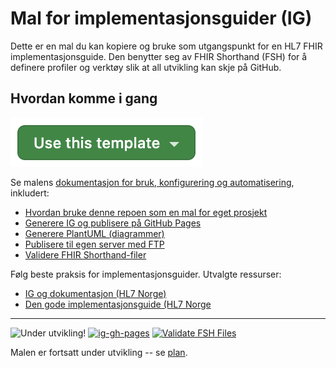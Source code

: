 # Mal for implementasjonsguider (IG)

Dette er en mal du kan kopiere og bruke som utgangspunkt for en HL7 FHIR implementasjonsguide. Den benytter seg av FHIR Shorthand (FSH) for å definere profiler og verktøy slik at all utvikling kan skje på GitHub. 

## Hvordan komme i gang

![Use this template](documentation/use-this-template.png)

Se malens [dokumentasjon for bruk, konfigurering og automatisering](documentation/README.md), inkludert:
- [Hvordan bruke denne repoen som en mal for eget prosjekt](https://github.com/HL7Norway/ig-mal/blob/main/documentation/bruke-repo-som-mal.md)
- [Generere IG og publisere på GitHub Pages](https://github.com/HL7Norway/ig-mal/blob/main/documentation/action-ig-gh-pages.md)
- [Generere PlantUML (diagrammer)](https://github.com/HL7Norway/ig-mal/blob/main/documentation/action-plant-uml.md)
- [Publisere til egen server med FTP](https://github.com/HL7Norway/ig-mal/blob/main/documentation/action-deploy-to-ftp.md)
- [Validere FHIR Shorthand-filer](https://github.com/HL7Norway/ig-mal/blob/main/documentation/action-validate-fsh.md)

Følg beste praksis for implementasjonsguider. Utvalgte ressurser:

- [IG og dokumentasjon (HL7 Norge)](https://hl7norway.github.io/best-practice/docs/IG-og-dokumentasjon/)
- [Den gode implementasjonsguide (HL7 Norge](https://hl7norway.github.io/best-practice/docs/dgi/#den-gode-implementasjonsguide)

---
![Under utvikling!](https://img.shields.io/badge/Status-Under%20utvikling-orange)
[![ig-gh-pages](https://github.com/HL7Norway/ig-mal/actions/workflows/ig-gh-pages.yml/badge.svg)](https://github.com/HL7Norway/ig-mal/actions/workflows/ig-gh-pages.yml)
[![Validate FSH Files](https://github.com/HL7Norway/ig-mal/actions/workflows/validate-fsh.yml/badge.svg)](https://github.com/HL7Norway/ig-mal/actions/workflows/validate-fsh.yml)


Malen er fortsatt under utvikling -- se [plan](CONTRIBUTING.md).
